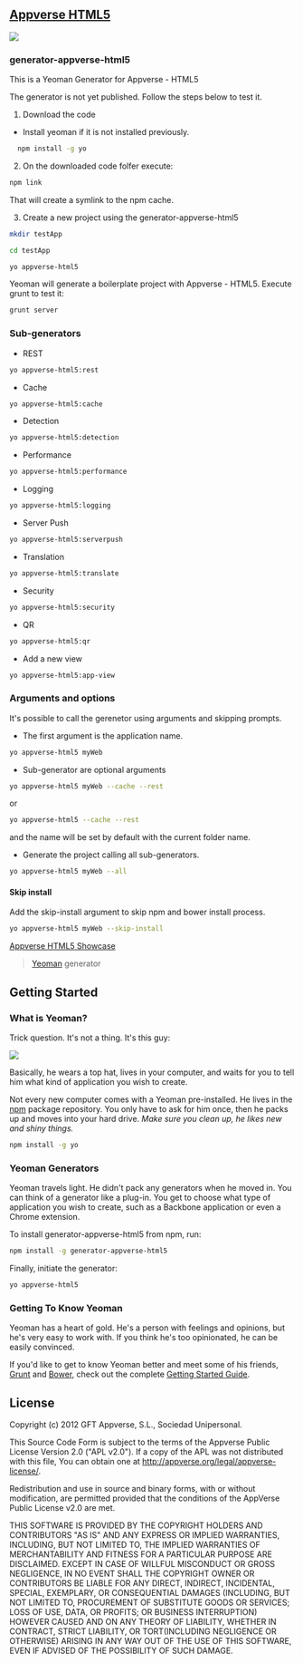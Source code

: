 ## [Appverse HTML5](http://appverse.org/)
![](http://appversed.files.wordpress.com/2012/12/logo.png)

### generator-appverse-html5 

This is a Yeoman Generator for Appverse - HTML5

The generator is not yet published. Follow the steps below to test it. 

1) Download the code 

* Install yeoman if it is not installed previously.

```bash
  npm install -g yo
```
2) On the downloaded code folfer execute: 

```bash
npm link
```

That will create a symlink to the npm cache. 

3) Create a new project using the generator-appverse-html5

```bash
mkdir testApp
```

```bash
cd testApp
```

```bash
yo appverse-html5
```

Yeoman will generate a boilerplate project with Appverse - HTML5. 
Execute grunt to test it:

```bash
grunt server
```

### Sub-generators

* REST 

```bash
yo appverse-html5:rest
```

* Cache   

```bash
yo appverse-html5:cache 
```

* Detection  

```bash
yo appverse-html5:detection 
```

* Performance

```bash
yo appverse-html5:performance    
```
* Logging   

```bash 
yo appverse-html5:logging 
```

* Server Push 

```bash 
yo appverse-html5:serverpush    
```

* Translation  

```bash 
yo appverse-html5:translate
```

* Security  

```bash 
yo appverse-html5:security
```

* QR  

```bash
yo appverse-html5:qr
```

* Add a new view  

```bash
yo appverse-html5:app-view
```

### Arguments and options

It's possible to call the gerenetor using arguments and skipping prompts.

* The first argument is the application name. 

```bash
yo appverse-html5 myWeb
```

* Sub-generator are optional arguments 

```bash
yo appverse-html5 myWeb --cache --rest
```

or 

```bash
yo appverse-html5 --cache --rest
```

and the name will be set by default with the current folder name. 

* Generate the project calling all sub-generators.

```bash
yo appverse-html5 myWeb --all
```

#### Skip install
Add the skip-install argument to skip npm and bower install process. 

```bash
yo appverse-html5 myWeb --skip-install
```


[Appverse HTML5 Showcase](https://appverse.gftlabs.com/showcase-html5/#/home)

> [Yeoman](http://yeoman.io) generator


## Getting Started

### What is Yeoman?

Trick question. It's not a thing. It's this guy:

![](http://i.imgur.com/JHaAlBJ.png)

Basically, he wears a top hat, lives in your computer, and waits for you to tell him what kind of application you wish to create.

Not every new computer comes with a Yeoman pre-installed. He lives in the [npm](https://npmjs.org) package repository. You only have to ask for him once, then he packs up and moves into your hard drive. *Make sure you clean up, he likes new and shiny things.*

```bash
npm install -g yo
```

### Yeoman Generators

Yeoman travels light. He didn't pack any generators when he moved in. You can think of a generator like a plug-in. You get to choose what type of application you wish to create, such as a Backbone application or even a Chrome extension.

To install generator-appverse-html5 from npm, run:

```bash
npm install -g generator-appverse-html5
```

Finally, initiate the generator:

```bash
yo appverse-html5
```

### Getting To Know Yeoman

Yeoman has a heart of gold. He's a person with feelings and opinions, but he's very easy to work with. If you think he's too opinionated, he can be easily convinced.

If you'd like to get to know Yeoman better and meet some of his friends, [Grunt](http://gruntjs.com) and [Bower](http://bower.io), check out the complete [Getting Started Guide](https://github.com/yeoman/yeoman/wiki/Getting-Started).


## License

Copyright (c) 2012 GFT Appverse, S.L., Sociedad Unipersonal.

 This Source  Code Form  is subject to the  terms of  the Appverse Public License 
 Version 2.0  ("APL v2.0").  If a copy of  the APL  was not  distributed with this 
 file, You can obtain one at <http://appverse.org/legal/appverse-license/>.

 Redistribution and use in  source and binary forms, with or without modification, 
 are permitted provided that the  conditions  of the  AppVerse Public License v2.0 
 are met.

 THIS SOFTWARE IS PROVIDED BY THE  COPYRIGHT HOLDERS  AND CONTRIBUTORS "AS IS" AND
 ANY EXPRESS  OR IMPLIED WARRANTIES, INCLUDING, BUT  NOT LIMITED TO,   THE IMPLIED
 WARRANTIES   OF  MERCHANTABILITY   AND   FITNESS   FOR A PARTICULAR  PURPOSE  ARE
 DISCLAIMED. EXCEPT IN CASE OF WILLFUL MISCONDUCT OR GROSS NEGLIGENCE, IN NO EVENT
 SHALL THE  COPYRIGHT OWNER  OR  CONTRIBUTORS  BE LIABLE FOR ANY DIRECT, INDIRECT,
 INCIDENTAL,  SPECIAL,   EXEMPLARY,  OR CONSEQUENTIAL DAMAGES  (INCLUDING, BUT NOT
 LIMITED TO,  PROCUREMENT OF SUBSTITUTE  GOODS OR SERVICES;  LOSS OF USE, DATA, OR
 PROFITS; OR BUSINESS INTERRUPTION) HOWEVER CAUSED AND ON ANY THEORY OF LIABILITY,
 WHETHER IN CONTRACT, STRICT LIABILITY, OR TORT(INCLUDING NEGLIGENCE OR OTHERWISE) 
 ARISING  IN  ANY WAY OUT  OF THE USE  OF THIS  SOFTWARE,  EVEN  IF ADVISED OF THE 
 POSSIBILITY OF SUCH DAMAGE.
